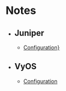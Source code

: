 # Notes

* ## Juniper
    * [Configuration}](./docs/network_juniper.txt)

* ## VyOS
    * [Configuration](./docs/network-firewall_vyos.txt)